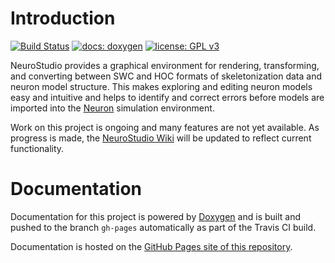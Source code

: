 # Introduction

[![Build Status](https://travis-ci.org/nathantspencer/NeuroStudio.svg?branch=master)](https://travis-ci.org/nathantspencer/NeuroStudio)
[![docs: doxygen](https://img.shields.io/badge/docs-doxygen-blue.svg)](https://nathantspencer.github.io/NeuroStudio/)
[![license: GPL v3](https://img.shields.io/badge/license-GPL%20v3-blue.svg)](https://www.gnu.org/licenses/gpl-3.0)

NeuroStudio provides a graphical environment for rendering, transforming, and converting between SWC and HOC formats of skeletonization data and neuron model structure. This makes exploring and editing neuron models easy and intuitive and helps to identify and correct errors before models are imported into the [Neuron](https://www.neuron.yale.edu/neuron/) simulation environment.

Work on this project is ongoing and many features are not yet available. As progress is made, the [NeuroStudio Wiki](https://github.com/nathantspencer/NeuroStudio/wiki) will be updated to reflect current functionality.

# Documentation

Documentation for this project is powered by [Doxygen](http://www.stack.nl/~dimitri/doxygen/) and is built and pushed to the branch `gh-pages` automatically as part of the Travis CI build.

Documentation is hosted on the [GitHub Pages site of this repository](https://nathantspencer.github.io/NeuroStudio/).
